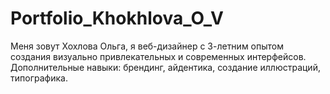 # Portfolio_Khokhlova_O_V
Меня зовут Хохлова Ольга, я веб-дизайнер с 3-летним опытом создания визуально привлекательных и современных интерфейсов. Дополнительные навыки: брендинг, айдентика, создание иллюстраций, типографика.
